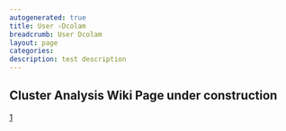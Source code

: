```yaml
---
autogenerated: true
title: User ›Dcolam
breadcrumb: User Dcolam
layout: page
categories: 
description: test description
---
```


## Cluster Analysis Wiki Page under construction

[1](https://github.com/dcolam/Cluster-Analysis-Plugin)
